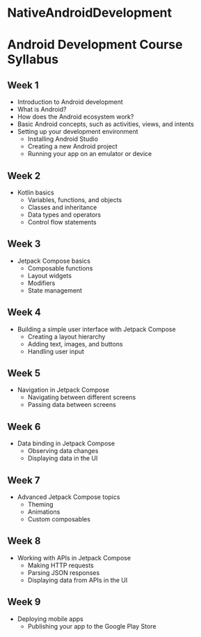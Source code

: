 # NativeAndroidDevelopment

# Android Development Course Syllabus

## Week 1

- Introduction to Android development
- What is Android?
- How does the Android ecosystem work?
- Basic Android concepts, such as activities, views, and intents
- Setting up your development environment
  - Installing Android Studio
  - Creating a new Android project
  - Running your app on an emulator or device

## Week 2

- Kotlin basics
  - Variables, functions, and objects
  - Classes and inheritance
  - Data types and operators
  - Control flow statements

## Week 3

- Jetpack Compose basics
  - Composable functions
  - Layout widgets
  - Modifiers
  - State management

## Week 4

- Building a simple user interface with Jetpack Compose
  - Creating a layout hierarchy
  - Adding text, images, and buttons
  - Handling user input

## Week 5

- Navigation in Jetpack Compose
  - Navigating between different screens
  - Passing data between screens

## Week 6

- Data binding in Jetpack Compose
  - Observing data changes
  - Displaying data in the UI

## Week 7

- Advanced Jetpack Compose topics
  - Theming
  - Animations
  - Custom composables

## Week 8

- Working with APIs in Jetpack Compose
  - Making HTTP requests
  - Parsing JSON responses
  - Displaying data from APIs in the UI

## Week 9

- Deploying mobile apps
  - Publishing your app to the Google Play Store
